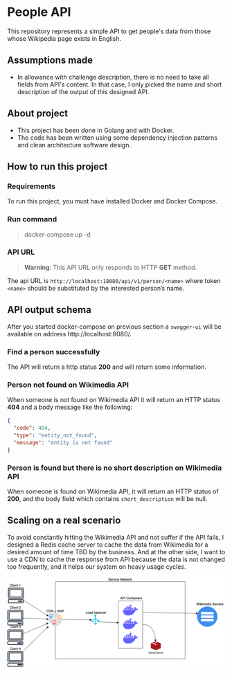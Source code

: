 # People API

This repository represents a simple API to get people's data from those whose Wikipedia page exists in English.

## Assumptions made

* In allowance with challenge description, there is no need to take all fields from API's content. In that case, I only picked the name and short description of the output of this designed API.

## About project
* This project has been done in Golang and with Docker. 
* The code has been written using some dependency injection patterns and clean architecture software design.

## How to run this project
###  Requirements
To run this project, you must have installed Docker and Docker Compose.

###  Run command

> docker-compose up -d

### API URL
> **Warning**: This API URL only responds to HTTP **GET** method.

The api URL is `http://localhost:18080/api/v1/person/<name>` where token `<name>` should be substituted by the interested person’s name.


## API output schema
After you started docker-compose on previous section a `swagger-ui` will be available on address http://localhost:8080/.

### Find a person successfully
The API will return a http status **200** and will return some information.

### Person not found on Wikimedia API
When someone is not found on Wikimedia API it will return an HTTP status **404** and a body message like the following:


```json
{
  "code": 404,
  "type": "entity_not_found",
  "message": "entity is not found"
}
```

### Person is found but there is no short description on Wikimedia API
When someone is found on Wikimedia API, it will return an HTTP status of **200**, and the body field which contains `short_description` will be null.

## Scaling on a real scenario
To avoid constantly hitting the Wikimedia API and not suffer if the API fails, I designed a Redis cache server to cache the data from Wikimedia for a desired amount of time TBD by the business.
And at the other side, I want to use a CDN to cache the response from API because the data is not changed too frequently, and it helps our system on heavy usage cycles.


![Infrastructure example](infrastructure.png)
